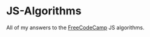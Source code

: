 # JS-Algorithms
All of my answers to the <a href="https://www.freecodecamp.org/learn">FreeCodeCamp</a> JS algorithms.
